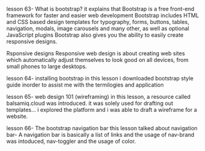 lesson 63- What is bootstrap?
 it explains that Bootstrap is a free front-end framework for faster and easier web development
Bootstrap includes HTML and CSS based design templates for typography, forms, buttons, tables, navigation, modals, image carousels and many other, as well as optional JavaScript plugins
Bootstrap also gives you the ability to easily create responsive designs.

Rsponsive designs
Responsive web design is about creating web sites which automatically adjust themselves to look good on all devices, from small phones to large desktops.

lesson 64- installing bootstrap 
in this lesson i downloaded bootstrap style guide inorder to assist me with the termilogies and application

lesson 65- web design 101 (wireframing)
in this lesson, a resource called balsamiq.cloud was introduced. it was solely used for drafting out templates... i explored the platform and i was able to draft a wireframe for a website.

lesson 66- The bootstrap navigation bar
this lesson talked about navigation bar- A navigation bar is basically a list of links
and the usage of nav-brand was intoduced, nav-toggler and the usage of color.
